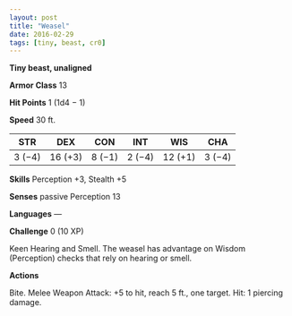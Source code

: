 ```yaml
---
layout: post
title: "Weasel"
date: 2016-02-29
tags: [tiny, beast, cr0]
---
```


**Tiny beast, unaligned**

**Armor Class** 13

**Hit Points** 1 (1d4 − 1)

**Speed** 30 ft.

|   STR   |   DEX   |   CON   |   INT   |   WIS   |   CHA   |
|:-----:|:-----:|:-----:|:-----:|:-----:|:-----:|
| 3 (−4) | 16 (+3) | 8 (−1) | 2 (−4) | 12 (+1) | 3 (−4) |

**Skills** Perception +3, Stealth +5 

**Senses** passive Perception 13 

**Languages** — 

**Challenge** 0 (10 XP)

 Keen Hearing and Smell. The weasel has advantage on Wisdom (Perception) checks that rely on hearing or smell. 

**Actions** 

Bite. Melee Weapon Attack: +5 to hit, reach 5 ft., one target. Hit: 1 piercing damage.